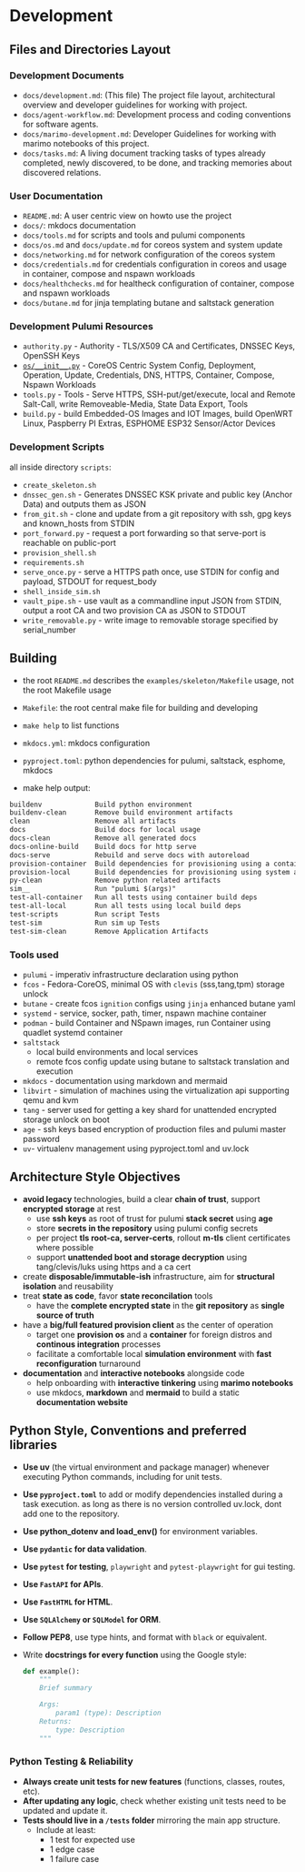 # Development

## Files and Directories Layout

### Development Documents

- `docs/development.md`: (This file) The project file layout, architectural overview and developer guidelines for working with project.
- `docs/agent-workflow.md`: Development process and coding conventions for software agents.
- `docs/marimo-development.md`: Developer Guidelines for working with marimo notebooks of this project.
- `docs/tasks.md`: A living document tracking tasks of types already completed, newly discovered, to be done, and tracking memories about discovered relations.

### User Documentation

- `README.md`: A user centric view on howto use the project
- `docs/`:  mkdocs documentation
- `docs/tools.md` for scripts and tools and pulumi components
- `docs/os.md` and `docs/update.md` for coreos system and system update
- `docs/networking.md` for network configuration of the coreos system
- `docs/credentials.md` for credentials configuration in coreos and usage in container, compose and nspawn workloads
- `docs/healthchecks.md` for healtheck configuration of container, compose and nspawn workloads
- `docs/butane.md` for jinja templating butane and saltstack generation

### Development Pulumi Resources

- `authority.py` - Authority - TLS/X509 CA and Certificates, DNSSEC Keys, OpenSSH Keys
- [`os/__init__.py`](os.md) - CoreOS Centric System Config, Deployment, Operation, Update, Credentials, DNS, HTTPS, Container, Compose, Nspawn Workloads
- `tools.py` - Tools - Serve HTTPS, SSH-put/get/execute, local and Remote Salt-Call, write Removeable-Media, State Data Export, Tools
- `build.py` - build Embedded-OS Images and IOT Images, build OpenWRT Linux, Paspberry PI Extras, ESPHOME ESP32 Sensor/Actor Devices

### Development Scripts

all inside directory `scripts`:

- `create_skeleton.sh`
- `dnssec_gen.sh` - Generates DNSSEC KSK private and public key (Anchor Data) and outputs them as JSON
- `from_git.sh` - clone and update from a git repository with ssh, gpg keys and known_hosts from STDIN
- `port_forward.py` - request a port forwarding so that serve-port is reachable on public-port
- `provision_shell.sh`
- `requirements.sh`
- `serve_once.py` - serve a HTTPS path once, use STDIN for config and payload, STDOUT for request_body
- `shell_inside_sim.sh`
- `vault_pipe.sh` - use vault as a commandline input JSON from STDIN, output a root CA and two provision CA as JSON to STDOUT
- `write_removable.py` - write image to removable storage specified by serial_number

## Building

- the root `README.md` describes the `examples/skeleton/Makefile` usage, not the root Makefile usage

- `Makefile`: the root central make file for building and developing
- `make help` to list functions
- `mkdocs.yml`: mkdocs configuration
- `pyproject.toml`: python dependencies for pulumi, saltstack, esphome, mkdocs

- make help output:

```txt
buildenv             Build python environment
buildenv-clean       Remove build environment artifacts
clean                Remove all artifacts
docs                 Build docs for local usage
docs-clean           Remove all generated docs
docs-online-build    Build docs for http serve
docs-serve           Rebuild and serve docs with autoreload
provision-container  Build dependencies for provisioning using a container
provision-local      Build dependencies for provisioning using system apps
py-clean             Remove python related artifacts
sim__                Run "pulumi $(args)"
test-all-container   Run all tests using container build deps
test-all-local       Run all tests using local build deps
test-scripts         Run script Tests
test-sim             Run sim up Tests
test-sim-clean       Remove Application Artifacts
```

### Tools used

- `pulumi` - imperativ infrastructure declaration using python
- `fcos` - Fedora-CoreOS, minimal OS with `clevis` (sss,tang,tpm) storage unlock
- `butane` - create fcos `ignition` configs using `jinja` enhanced butane yaml
- `systemd` - service, socker, path, timer, nspawn machine container
- `podman` - build Container and NSpawn images, run Container using quadlet systemd container
- `saltstack`
    - local build environments and local services
    - remote fcos config update using butane to saltstack translation and execution
- `mkdocs` - documentation using markdown and mermaid
- `libvirt` - simulation of machines using the virtualization api supporting qemu and kvm
- `tang` - server used for getting a key shard for unattended encrypted storage unlock on boot
- `age` - ssh keys based encryption of production files and pulumi master password
- `uv`- virtualenv management using pyproject.toml and uv.lock

## Architecture Style Objectives

- **avoid legacy** technologies, build a clear **chain of trust**, support **encrypted storage** at rest
    - use **ssh keys** as root of trust for pulumi **stack secret** using **age**
    - store **secrets in the repository** using pulumi config secrets
    - per project **tls root-ca, server-certs**, rollout **m-tls** client certificates where possible
    - support **unattended boot and storage decryption** using tang/clevis/luks using https and a ca cert
- create **disposable/immutable-ish** infrastructure, aim for **structural isolation** and reusability
- treat **state as code**, favor **state reconcilation** tools
    - have the **complete encrypted state** in the **git repository** as **single source of truth**
- have a **big/full featured provision client** as the center of operation
    - target one **provision os** and a **container** for foreign distros and **continous integration** processes
    - facilitate a comfortable local **simulation environment** with **fast reconfiguration** turnaround
- **documentation** and **interactive notebooks** alongside code
    - help onboarding with **interactive tinkering** using **marimo notebooks**
    - use mkdocs, **markdown** and **mermaid** to build a static **documentation website**

## Python Style, Conventions and preferred libraries

- **Use uv** (the virtual environment and package manager) whenever executing Python commands, including for unit tests.
- **Use `pyproject.toml`** to add or modify dependencies installed during a task execution. as long as there is no version controlled uv.lock, dont add one to the repository.
- **Use python_dotenv and load_env()** for environment variables.
- **Use `pydantic` for data validation**.
- **Use `pytest` for testing**, `playwright` and `pytest-playwright` for gui testing.
- **Use `FastAPI` for APIs**.
- **Use `FastHTML` for HTML**.
- **Use `SQLAlchemy` or `SQLModel` for ORM**.
- **Follow PEP8**, use type hints, and format with `black` or equivalent.
- Write **docstrings for every function** using the Google style:

  ```python
  def example():
      """
      Brief summary

      Args:
          param1 (type): Description
      Returns:
          type: Description
      """
  ```

### Python Testing & Reliability

- **Always create unit tests for new features** (functions, classes, routes, etc).
- **After updating any logic**, check whether existing unit tests need to be updated and update it.
- **Tests should live in a `/tests` folder** mirroring the main app structure.
    - Include at least:
        - 1 test for expected use
        - 1 edge case
        - 1 failure case

